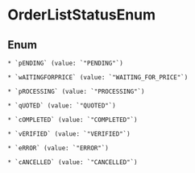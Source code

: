 
# OrderListStatusEnum

## Enum


    * `pENDING` (value: `"PENDING"`)

    * `wAITINGFORPRICE` (value: `"WAITING_FOR_PRICE"`)

    * `pROCESSING` (value: `"PROCESSING"`)

    * `qUOTED` (value: `"QUOTED"`)

    * `cOMPLETED` (value: `"COMPLETED"`)

    * `vERIFIED` (value: `"VERIFIED"`)

    * `eRROR` (value: `"ERROR"`)

    * `cANCELLED` (value: `"CANCELLED"`)



